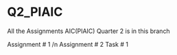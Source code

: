 # Q2_PIAIC
All the Assignments AIC(PIAIC) Quarter 2 is in this branch

Assignment # 1 /n
Assignment # 2
Task # 1 
